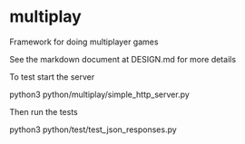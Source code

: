 # multiplay
Framework for doing multiplayer games

See the markdown document at DESIGN.md for more details

To test start the server

 python3 python/multiplay/simple_http_server.py
 
Then run the tests

 python3 python/test/test_json_responses.py

